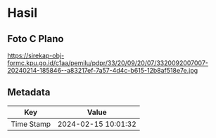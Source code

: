 # Hasil

## Foto C Plano

https://sirekap-obj-formc.kpu.go.id/c1aa/pemilu/pdpr/33/20/09/20/07/3320092007007-20240214-185846--a83217ef-7a57-4d4c-b615-12b8af518e7e.jpg


## Metadata

| Key        | Value               |
| ---------- | ------------------- |
| Time Stamp | 2024-02-15 10:01:32 |



